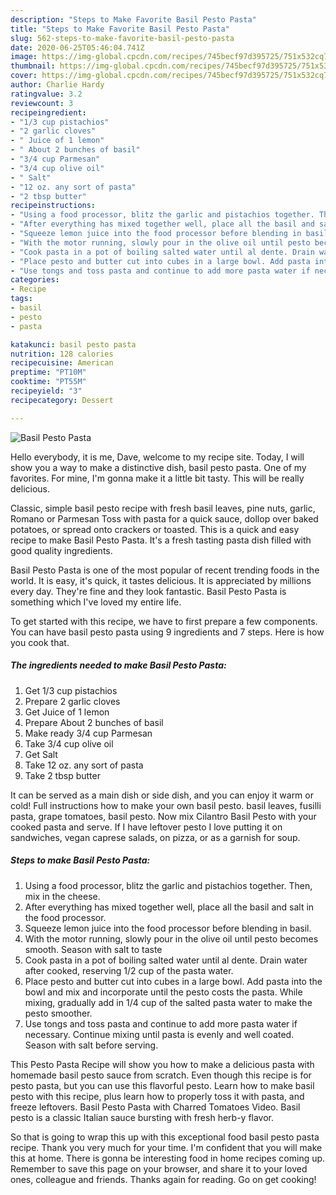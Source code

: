 ```yaml
---
description: "Steps to Make Favorite Basil Pesto Pasta"
title: "Steps to Make Favorite Basil Pesto Pasta"
slug: 562-steps-to-make-favorite-basil-pesto-pasta
date: 2020-06-25T05:46:04.741Z
image: https://img-global.cpcdn.com/recipes/745becf97d395725/751x532cq70/basil-pesto-pasta-recipe-main-photo.jpg
thumbnail: https://img-global.cpcdn.com/recipes/745becf97d395725/751x532cq70/basil-pesto-pasta-recipe-main-photo.jpg
cover: https://img-global.cpcdn.com/recipes/745becf97d395725/751x532cq70/basil-pesto-pasta-recipe-main-photo.jpg
author: Charlie Hardy
ratingvalue: 3.2
reviewcount: 3
recipeingredient:
- "1/3 cup pistachios"
- "2 garlic cloves"
- " Juice of 1 lemon"
- " About 2 bunches of basil"
- "3/4 cup Parmesan"
- "3/4 cup olive oil"
- " Salt"
- "12 oz. any sort of pasta"
- "2 tbsp butter"
recipeinstructions:
- "Using a food processor, blitz the garlic and pistachios together. Then, mix in the cheese."
- "After everything has mixed together well, place all the basil and salt in the food processor."
- "Squeeze lemon juice into the food processor before blending in basil."
- "With the motor running, slowly pour in the olive oil until pesto becomes smooth. Season with salt to taste"
- "Cook pasta in a pot of boiling salted water until al dente. Drain water after cooked, reserving 1/2 cup of the pasta water."
- "Place pesto and butter cut into cubes in a large bowl. Add pasta into the bowl and mix and incorporate until the pesto costs the pasta. While mixing, gradually add in 1/4 cup of the salted pasta water to make the pesto smoother."
- "Use tongs and toss pasta and continue to add more pasta water if necessary. Continue mixing until pasta is evenly and well coated. Season with salt before serving."
categories:
- Recipe
tags:
- basil
- pesto
- pasta

katakunci: basil pesto pasta 
nutrition: 128 calories
recipecuisine: American
preptime: "PT10M"
cooktime: "PT55M"
recipeyield: "3"
recipecategory: Dessert

---
```



![Basil Pesto Pasta](https://img-global.cpcdn.com/recipes/745becf97d395725/751x532cq70/basil-pesto-pasta-recipe-main-photo.jpg)

Hello everybody, it is me, Dave, welcome to my recipe site. Today, I will show you a way to make a distinctive dish, basil pesto pasta. One of my favorites. For mine, I'm gonna make it a little bit tasty. This will be really delicious.

Classic, simple basil pesto recipe with fresh basil leaves, pine nuts, garlic, Romano or Parmesan Toss with pasta for a quick sauce, dollop over baked potatoes, or spread onto crackers or toasted. This is a quick and easy recipe to make Basil Pesto Pasta. It&#39;s a fresh tasting pasta dish filled with good quality ingredients.

Basil Pesto Pasta is one of the most popular of recent trending foods in the world. It is easy, it's quick, it tastes delicious. It is appreciated by millions every day. They're fine and they look fantastic. Basil Pesto Pasta is something which I've loved my entire life.


To get started with this recipe, we have to first prepare a few components. You can have basil pesto pasta using 9 ingredients and 7 steps. Here is how you cook that.

<!--inarticleads1-->

##### The ingredients needed to make Basil Pesto Pasta:

1. Get 1/3 cup pistachios
1. Prepare 2 garlic cloves
1. Get  Juice of 1 lemon
1. Prepare  About 2 bunches of basil
1. Make ready 3/4 cup Parmesan
1. Take 3/4 cup olive oil
1. Get  Salt
1. Take 12 oz. any sort of pasta
1. Take 2 tbsp butter


It can be served as a main dish or side dish, and you can enjoy it warm or cold! Full instructions how to make your own basil pesto. basil leaves, fusilli pasta, grape tomatoes, basil pesto. Now mix Cilantro Basil Pesto with your cooked pasta and serve. If I have leftover pesto I love putting it on sandwiches, vegan caprese salads, on pizza, or as a garnish for soup. 

<!--inarticleads2-->

##### Steps to make Basil Pesto Pasta:

1. Using a food processor, blitz the garlic and pistachios together. Then, mix in the cheese.
1. After everything has mixed together well, place all the basil and salt in the food processor.
1. Squeeze lemon juice into the food processor before blending in basil.
1. With the motor running, slowly pour in the olive oil until pesto becomes smooth. Season with salt to taste
1. Cook pasta in a pot of boiling salted water until al dente. Drain water after cooked, reserving 1/2 cup of the pasta water.
1. Place pesto and butter cut into cubes in a large bowl. Add pasta into the bowl and mix and incorporate until the pesto costs the pasta. While mixing, gradually add in 1/4 cup of the salted pasta water to make the pesto smoother.
1. Use tongs and toss pasta and continue to add more pasta water if necessary. Continue mixing until pasta is evenly and well coated. Season with salt before serving.


This Pesto Pasta Recipe will show you how to make a delicious pasta with homemade basil pesto sauce from scratch. Even though this recipe is for pesto pasta, but you can use this flavorful pesto. Learn how to make basil pesto with this recipe, plus learn how to properly toss it with pasta, and freeze leftovers. Basil Pesto Pasta with Charred Tomatoes Video. Basil pesto is a classic Italian sauce bursting with fresh herb-y flavor. 

So that is going to wrap this up with this exceptional food basil pesto pasta recipe. Thank you very much for your time. I'm confident that you will make this at home. There is gonna be interesting food in home recipes coming up. Remember to save this page on your browser, and share it to your loved ones, colleague and friends. Thanks again for reading. Go on get cooking!
